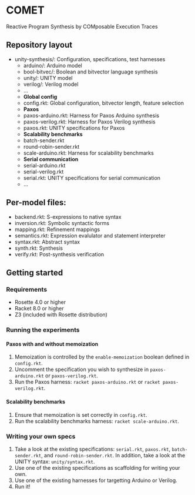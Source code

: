 # COMET
Reactive Program Synthesis by COMposable Execution Traces

## Repository layout
* unity-synthesis/: Configuration, specifications, test harnesses
    * arduino/: Arduino model
    * bool-bitvec/: Boolean and bitvector language synthesis
    * unity/: UNITY model
    * verilog/: Verilog model
    * ...
    * **Global config**
    * config.rkt: Global configuration, bitvector length, feature selection
    * **Paxos**
    * paxos-arduino.rkt: Harness for Paxos Arduino synthesis
    * paxos-verilog.rkt: Harness for Paxos Verilog synthesis
    * paxos.rkt: UNITY specifications for Paxos
    * **Scalability benchmarks**
    * batch-sender.rkt
    * round-robin-sender.rkt
    * scale-arduino.rkt: Harness for scalability benchmarks
    * **Serial communication**
    * serial-arduino.rkt
    * serial-verilog.rkt
    * serial.rkt: UNITY specifications for serial communication
    * ...

## Per-model files:
* backend.rkt: S-expressions to native syntax
* inversion.rkt: Symbolic syntactic forms
* mapping.rkt: Refinement mappings
* semantics.rkt: Expression evalulator and statement interpreter
* syntax.rkt: Abstract syntax
* synth.rkt: Synthesis
* verify.rkt: Post-synthesis verification

## Getting started

### Requirements
* Rosette 4.0 or higher
* Racket 8.0 or higher
* Z3 (included with Rosette distribution)

### Running the experiments

#### Paxos with and without memoization

1. Memoization is controlled by the `enable-memoization` boolean defined in `config.rkt`.
2. Uncomment the specification you wish to synthesize in `paxos-arduino.rkt` or `paxos-verilog.rkt`.
2. Run the Paxos harness: `racket paxos-arduino.rkt` or `racket paxos-verilog.rkt`.

#### Scalability benchmarks

1. Ensure that memoization is set correctly in `config.rkt`.
2. Run the scalability benchmarks harness: `racket scale-arduino.rkt`.

### Writing your own specs

1. Take a look at the existing specifications: `serial.rkt`, `paxos.rkt`, `batch-sender.rkt`, and `round-robin-sender.rkt`. In addition, take a look at the UNITY syntax: `unity/syntax.rkt`.
2. Use one of the existing specifications as scaffolding for writing your own.
3. Use one of the existing harnesses for targetting Arduino or Verilog.
4. Run it!